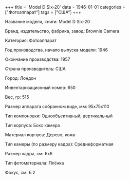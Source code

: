+++
title = 'Model D Six-20'
data = 1946-01-01
categories = ["Фотоаппарат"]
tags = ["США"]
+++

Название модели, книги: Model D Six-20

Бренд, издательство, фабрика, завод: Brownie Camera

Категория: Фотоаппарат

Год производства, начало выпуска модели: 1946

Окончание производства: 1957

Страна производитель: США

Город: Лондон

Инвентаризационный номер: 650

Вес, гр: 515

Размер аппарата  собранном виде, мм: 95х75х110

Тип компоновки: Однообъективный, вертикальный

Тип корпуса: Бокс камера

Материал корпуса: Дерево, кожа

Тип камеры (по размеру кадра): Среднеформатная

Размер кадра, см: 6x9

Тип фотоматериала: Плёнка

Фокус, см: 6.2

